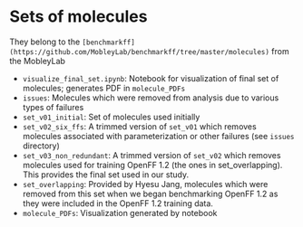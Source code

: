 # Sets of molecules
They belong to the `[benchmarkff](https://github.com/MobleyLab/benchmarkff/tree/master/molecules)` from the MobleyLab

- `visualize_final_set.ipynb`: Notebook for visualization of final set of molecules; generates PDF in `molecule_PDFs`
- `issues`: Molecules which were removed from analysis due to various types of failures
- `set_v01_initial`: Set of molecules used initially
- `set_v02_six_ffs`: A trimmed version of `set_v01` which removes molecules associated with parameterization or other failures (see `issues` directory)
- `set_v03_non_redundant`: A trimmed version of `set_v02` which removes molecules used for training OpenFF 1.2 (the ones in set_overlapping). This provides the final set used in our study.
- `set_overlapping`: Provided by Hyesu Jang, molecules which were removed from this set when we began benchmarking OpenFF 1.2 as they were included in the OpenFF 1.2 training data.
- `molecule_PDFs`: Visualization generated by notebook
